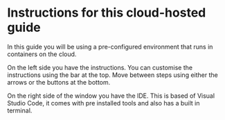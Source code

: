 # Instructions for this cloud-hosted guide

In this guide you will be using a pre-configured environment that runs in containers on the cloud.

On the left side you have the instructions. You can customise the instructions using the bar at the top. Move between steps using either the arrows or the buttons at the bottom. 

On the right side of the window you have the IDE. This is based of Visual Studio Code, it comes with pre installed tools and also has a built in terminal. 
